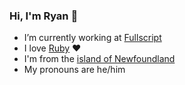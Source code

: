 ### Hi, I'm Ryan 👋

- I’m currently working at [Fullscript](https://github.com/Fullscript)
- I love [Ruby](https://www.ruby-lang.org/en/) ❤️
- I'm from the [island of Newfoundland](https://en.wikipedia.org/wiki/Newfoundland_(island))
- My pronouns are he/him

